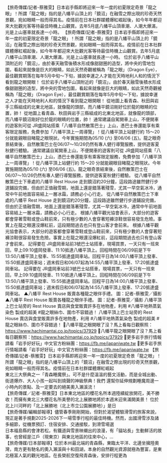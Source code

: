 
【旅奇傳媒/記者-蔡雅雯】日本岩手縣即將迎來一年一度的初夏限定奇景「龍之眼」！所謂「龍之眼」指的是八幡平山頂上的「鏡沼」在融雪之際出現的珍奇天然景觀，宛如眼睛一般而得其名。疫情前在日本社群媒體爆紅崛起後，如今年年都迎來大批觀光客等待最佳時機上山觀賞。去年5月底八幡平山頂車潮、人潮大爆滿，光是上山塞車就長達一小時。 【旅奇傳媒/記者-蔡雅雯】日本岩手縣即將迎來一年一度的初夏限定奇景「龍之眼」！所謂「龍之眼」指的是八幡平山頂上的「鏡沼」在融雪之際出現的珍奇天然景觀，宛如眼睛一般而得其名。疫情前在日本社群媒體爆紅崛起後，如今年年都迎來大批觀光客等待最佳時機上山觀賞。去年5月底八幡平山頂車潮、人潮大爆滿，光是上山塞車就長達一小時。
 位於岩手八幡平山頂附近的「鏡沼」，由於春天融雪後積水形成像甜甜圈的造型，將中央的雪地包圍，看起來就像是巨大的眼睛，如此天然奇觀被稱為「龍之眼」（Dragon Eye），最佳觀賞期落在每年5月中旬～下旬，據說幸運之人才能在天時地利人和的情況下看到龍之眼開眼！  位於岩手八幡平山頂附近的「鏡沼」，由於春天融雪後積水形成像甜甜圈的造型，將中央的雪地包圍，看起來就像是巨大的眼睛，如此天然奇觀被稱為「龍之眼」（Dragon Eye），最佳觀賞期落在每年5月中旬～下旬，據說幸運之人才能在天時地利人和的情況下看到龍之眼開眼！
 從地圖上看青森、秋田與岩手三縣組成的北東北地區，就像龍的頭部，而八幡平鏡沼剛好位於龍的眼睛的位置，帥！  從地圖上看青森、秋田與岩手三縣組成的北東北地區，就像龍的頭部，而八幡平鏡沼剛好位於龍的眼睛的位置，帥！
 通常建議自駕開車上山，不便開車的遊客則可從 JR盛岡站搭乘「八幡平自然散策巴士」上山，憑巴士券還能享有乘客限定服務，免費參加「八幡平頂上一周導覽」！從八幡平頂上站健行約 15～20 分就能親眼目睹龍之眼現狀。今年實施期間為05/10 (六) 至06/06 (五)。龍之眼奇景結束後，自然散策巴士在06/07〜10/26仍然有專人健行導覽服務，提供遊客夏秋健行體驗。  通常建議自駕開車上山，不便開車的遊客則可從 JR盛岡站搭乘「八幡平自然散策巴士」上山，憑巴士券還能享有乘客限定服務，免費參加「八幡平頂上一周導覽」！從八幡平頂上站健行約 15～20 分就能親眼目睹龍之眼現狀。今年實施期間為05/10 (六) 至06/06 (五)。龍之眼奇景結束後，自然散策巴士在06/07〜10/26仍然有專人健行導覽服務，提供遊客夏秋健行體驗。
 從八幡平自然散策巴士下車處的八幡平 Rest House 走到鏡沼約20分鐘，這段路途雖然健行步道鋪設完備，但由於正值融雪期，地面上還是錯落著殘雪，尤其一早空氣冰冷，通常中午前地面容易結上一層冰霜，請務必小心行走。  從八幡平自然散策巴士下車處的八幡平 Rest House 走到鏡沼約20分鐘，這段路途雖然健行步道鋪設完備，但由於正值融雪期，地面上還是錯落著殘雪，尤其一早空氣冰冷，通常中午前地面容易結上一層冰霜，請務必小心行走。
根據八幡平觀光協會表示，大部分的遊客都會穿著雪鞋或登山鞋前來，只有極少數的人會穿著短褲涼鞋很容易發生危險。事實上在龍之眼還沒爆紅前，這段期間過去也只有登山客才會前來。 根據八幡平觀光協會表示，大部分的遊客都會穿著雪鞋或登山鞋前來，只有極少數的人會穿著短褲涼鞋很容易發生危險。事實上在龍之眼還沒爆紅前，這段期間過去也只有登山客才會前來。
 記得要在 JR盛岡車站前3號巴士站搭車，現場買票，一天只有一班來回，早上09:10盛岡發車、11:10抵達八幡平頂上。回程時間在06/09前是下午13:50八幡平頂上發車、15:55抵達盛岡車站。回程平日為14:00八幡平頂上發車、15:50抵達盛岡車站；週末假日和06/07起為14:55八幡平頂上發車、17:20抵達盛岡車站。  記得要在 JR盛岡車站前3號巴士站搭車，現場買票，一天只有一班來回，早上09:10盛岡發車、11:10抵達八幡平頂上。回程時間在06/09前是下午13:50八幡平頂上發車、15:55抵達盛岡車站。回程平日為14:00八幡平頂上發車、15:50抵達盛岡車站；週末假日和06/07起為14:55八幡平頂上發車、17:20抵達盛岡車站。
▲八幡平 Rest House 販賣各種龍之眼伴手禮。 圖：記者-蔡雅雯╱攝影 ▲八幡平 Rest House 販賣各種龍之眼伴手禮。 圖：記者-蔡雅雯╱攝影
 八幡平頂上巴士站旁的 Rest House 賣店與食堂販賣許多在地物產，利用 #八幡平地熱蒸氣染色 製成的超美 #龍之眼絲巾、圍巾不容錯過！  八幡平頂上巴士站旁的 Rest House 賣店與食堂販賣許多在地物產，利用 #八幡平地熱蒸氣染色 製成的超美 #龍之眼絲巾、圍巾不容錯過！
📍八幡平龍之眼開眼了沒？馬上看每日觀察照：https://www.hachimantai.co.jp/topics/37929 📍八幡平龍之眼開眼了沒？馬上看每日觀察照：https://www.hachimantai.co.jp/topics/37929
 📍更多岩手旅行情報請看「岩手好好玩」中文官方粉絲團：https://fb.me/japaniwate.tw  📍更多岩手旅行情報請看「岩手好好玩」中文官方粉絲團：https://fb.me/japaniwate.tw
                    【旅奇傳媒/記者-蔡雅雯】日本岩手縣即將迎來一年一度的初夏限定奇景「龍之眼」！所謂「龍之眼」指的是八幡平山頂上的「鏡沼」在融雪之際出現的珍奇天然景觀，宛如眼睛一般而得其名。疫情前在日本社群媒體爆紅崛起                  
                    東北三大祭典之一「青森睡魔祭」。可不是什麼溫溫的藝文活動，而是全城出動、街道爆炸、大人小孩一起叫到燒聲的神級祭典！我們 還幫你延伸規劃睡魔周邊一小時內的景點、及一定要去的絕美奧入瀨溪流！                  
                    【旅奇傳媒／記者-蔡雅雯】日本東北地區的櫻花名所本週陸續綻放開花，美不勝收！而擁有東北三大櫻花名所美譽的北上展勝地將於本週末迎來滿開美景！ 
位於北上川河畔的「北上展勝地（北上市立公園展勝地）」是日                  
                    【旅奇傳媒/編輯部報導】儘管春季剛剛開始，但對於渴望體驗滑雪的旅客來說，現正是著手規劃2025-2026下一場雪季行程的最佳時機。然而，出國滑雪涉及諸多細節，從機票預訂、住宿安排、交通接駁，到滑雪場選                  
                    日本福島縣的會津若松，有鐵道與雪景映襯出的浪漫，有「貓站長」生動鮮活的故事，也曾經是江戶（現東京）與東北地區的往來中心，...                  
                    【旅奇傳媒/日本部報導】位於本州最北端的青森縣，東臨太平洋、北邊坐擁陸奧灣，南方更有馳名的奧入瀨溪與十和田湖，本身的自然觀光資源就極為豐富，是東北極富人氣的觀光地區。在長榮航空復飛青森後，安排行程更為                  